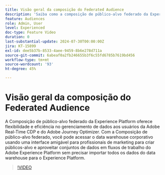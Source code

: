 ```yaml
---
title: Visão geral da composição do Federated Audience
description: 'Saiba como a composição de público-alvo federado da Experience Platform oferece flexibilidade e eficiência no gerenciamento de dados aos usuários da Adobe Real-Time CDP e do Adobe Journey Optimizer. '
feature: Audiences
role: Admin, User
level: Experienced
doc-type: Feature Video
duration: 0
last-substantial-update: 2024-07-30T00:00:00Z
jira: KT-15899
exl-id: dee5b37b-8533-4aee-9459-8b6e278d711a
source-git-commit: 6abeaf0a2fb246655b3f6c55fd6785b7619bd456
workflow-type: tm+mt
source-wordcount: '93'
ht-degree: 45%

---
```


# Visão geral da composição do Federated Audience

A Composição de público-alvo federado da Experience Platform oferece flexibilidade e eficiência no gerenciamento de dados aos usuários da Adobe Real-Time CDP e do Adobe Journey Optimizer. Com a Composição de público-alvo federado, você pode acessar o data warehouse corporativo usando uma interface amigável para profissionais de marketing para criar públicos-alvo e aproveitar conjuntos de dados em fluxos de trabalho do Adobe Experience Platform sem precisar importar todos os dados do data warehouse para o Experience Platform.

>[!VIDEO](https://video.tv.adobe.com/v/3432261/?learn=on&enablevpops)
